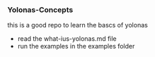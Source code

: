 ### Yolonas-Concepts
this is a good repo to learn the bascs of yolonas 
- read the what-ius-yolonas.md file
- run the examples in the examples folder
